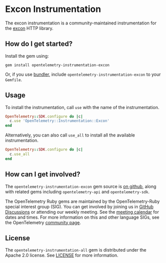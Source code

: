 # Excon Instrumentation

The excon instrumentation is a community-maintained instrumentation for the [excon][excon-home] HTTP library.

## How do I get started?

Install the gem using:

```
gem install opentelemetry-instrumentation-excon
```

Or, if you use [bundler][bundler-home], include `opentelemetry-instrumentation-excon` to your `Gemfile`.

## Usage

To install the instrumentation, call `use` with the name of the instrumentation.


```ruby
OpenTelemetry::SDK.configure do |c|
  c.use 'OpenTelemetry::Instrumentation::Excon'
end
```

Alternatively, you can also call `use_all` to install all the available instrumentation.

```ruby
OpenTelemetry::SDK.configure do |c|
  c.use_all
end
```

## How can I get involved?

The `opentelemetry-instrumentation-excon` gem source is [on github][repo-github], along with related gems including `opentelemetry-api` and `opentelemetry-sdk`.

The OpenTelemetry Ruby gems are maintained by the OpenTelemetry-Ruby special interest group (SIG). You can get involved by joining us in [GitHub Discussions][discussions-url] or attending our weekly meeting. See the [meeting calendar][community-meetings] for dates and times. For more information on this and other language SIGs, see the OpenTelemetry [community page][ruby-sig].

## License

The `opentelemetry-instrumentation-all` gem is distributed under the Apache 2.0 license. See [LICENSE][license-github] for more information.

[excon-home]: https://github.com/excon/excon
[bundler-home]: https://bundler.io
[repo-github]: https://github.com/open-telemetry/opentelemetry-ruby
[license-github]: https://github.com/open-telemetry/opentelemetry-ruby-contrib/blob/main/main/LICENSE
[ruby-sig]: https://github.com/open-telemetry/community#ruby-sig
[community-meetings]: https://github.com/open-telemetry/community#community-meetings
[discussions-url]: https://github.com/open-telemetry/opentelemetry-ruby/discussions
